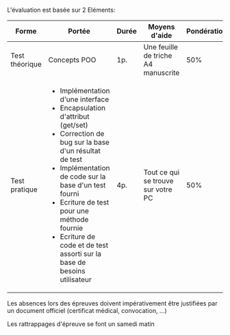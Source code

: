 L'évaluation est basée sur 2 Eléments:

| Forme | Portée | Durée | Moyens d'aide | Pondération | Semaine |
|---|---|---|---|---|---|
|Test théorique | Concepts POO | 1p.| Une feuille de triche A4 manuscrite | 50%|5|
|Test pratique | <ul><li>Implémentation d'une interface<li>Encapsulation d'attribut (get/set)<li>Correction de bug sur la base d'un résultat de test<li>Implémentation de code sur la base d'un test fourni<li>Ecriture de test pour une méthode fournie<li>Ecriture de code et de test assorti sur la base de besoins utilisateur</ul> | 4p.| Tout ce qui se trouve sur votre PC | 50%|7|

Les absences lors des épreuves doivent impérativement être justifiées par un document officiel (certificat médical, convocation, ...)

Les rattrappages d'épreuve se font un samedi matin
